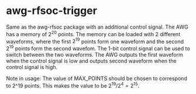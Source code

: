 # awg-rfsoc-trigger
Same as the awg-rfsoc package with an additional control signal.
The AWG has a memory of $2^{20}$ points. 
The memory can be loaded with 2 different waveforms, where the first $2^19$ points form one waveform and the second $2^{19}$ points form the second wavefom.
The 1-bit control signal can be used to switch between the two waveforms. The AWG outputs the first waveform when the control signal is low and outputs second waveform when the control signal is high.

Note in usage:
The value of MAX_POINTS should be chosen to correspond to 2^19 points. This makes the value to be $2^{19}/2^4 = 2^{15}$.
